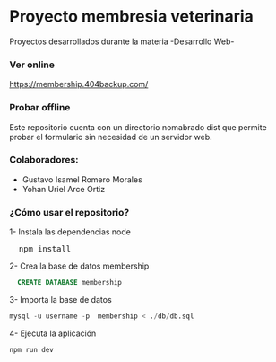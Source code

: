 # Proyecto membresia veterinaria
Proyectos desarrollados durante la materia -Desarrollo Web-

### Ver online

https://membership.404backup.com/

### Probar offline
Este repositorio cuenta con un directorio nomabrado dist que permite probar el formulario sin necesidad de un servidor web.

### Colaboradores: 
- Gustavo Isamel Romero Morales
- Yohan Uriel Arce Ortiz


### ¿Cómo usar el repositorio?

1- Instala las dependencias node
<pre>  npm install  </pre>

2- Crea la base de datos membership
``` sql 
  CREATE DATABASE membership
```

3- Importa la base de datos
``` sql 
mysql -u username -p  membership < ./db/db.sql
```

4- Ejecuta la aplicación
``` node
npm run dev
```
